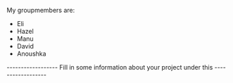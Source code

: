My groupmembers are:
- Eli
- Hazel
- Manu
- David
- Anoushka


------------------ Fill in some information about your project under this ------------------
